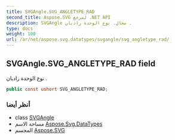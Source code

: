 ```yaml
---
title: SVGAngle.SVG_ANGLETYPE_RAD
second_title: Aspose.SVG لمرجع .NET API
description: SVGAngle مجال. نوع الوحدة راديان .
type: docs
weight: 100
url: /ar/net/aspose.svg.datatypes/svgangle/svg_angletype_rad/
---
```

## SVGAngle.SVG_ANGLETYPE_RAD field

نوع الوحدة راديان .

```csharp
public const ushort SVG_ANGLETYPE_RAD;
```

### أنظر أيضا

* class [SVGAngle](../)
* مساحة الاسم [Aspose.Svg.DataTypes](../../svgangle/)
* المجسم [Aspose.SVG](../../../)


